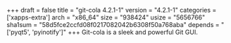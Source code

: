 +++
draft = false
title = "git-cola 4.2.1-1"
version = "4.2.1-1"
categories = ['xapps-extra']
arch = "x86_64"
size = "938424"
usize = "5656766"
sha1sum = "58d5fce2ccfd08f0217082042b6308f50a768aba"
depends = "['pyqt5', 'pyinotify']"
+++
Git-cola is a sleek and powerful Git GUI.
